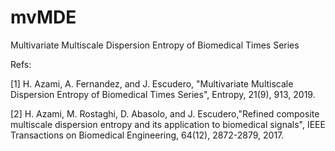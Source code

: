 # mvMDE
Multivariate Multiscale Dispersion Entropy of Biomedical Times Series

Refs:

[1] H. Azami, A. Fernandez, and J. Escudero, "Multivariate Multiscale Dispersion Entropy of Biomedical Times Series", Entropy, 21(9), 913, 2019.

[2] H. Azami, M. Rostaghi, D. Abasolo, and J. Escudero,"Refined composite multiscale dispersion entropy and its
application to biomedical signals", IEEE Transactions on Biomedical Engineering, 64(12), 2872-2879, 2017.
